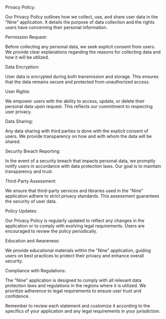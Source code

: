 Privacy Policy:

Our Privacy Policy outlines how we collect, use, and share user data in the "Nine" application. It details the purpose of data collection and the rights users have concerning their personal information.

Permission Request:

Before collecting any personal data, we seek explicit consent from users. We provide clear explanations regarding the reasons for collecting data and how it will be utilized.

Data Encryption:

User data is encrypted during both transmission and storage. This ensures that the data remains secure and protected from unauthorized access.

User Rights:

We empower users with the ability to access, update, or delete their personal data upon request. This reflects our commitment to respecting user privacy.

Data Sharing:

Any data sharing with third parties is done with the explicit consent of users. We provide transparency on how and with whom the data will be shared.

Security Breach Reporting:

In the event of a security breach that impacts personal data, we promptly notify users in accordance with data protection laws. Our goal is to maintain transparency and trust.

Third-Party Assessment:

We ensure that third-party services and libraries used in the "Nine" application adhere to strict privacy standards. This assessment guarantees the security of user data.

Policy Updates:

Our Privacy Policy is regularly updated to reflect any changes in the application or to comply with evolving legal requirements. Users are encouraged to review the policy periodically.

Education and Awareness:

We provide educational materials within the "Nine" application, guiding users on best practices to protect their privacy and enhance overall security.

Compliance with Regulations:

The "Nine" application is designed to comply with all relevant data protection laws and regulations in the regions where it is utilized. We prioritize adherence to legal requirements to ensure user trust and confidence.

Remember to review each statement and customize it according to the specifics of your application and any legal requirements in your jurisdiction.